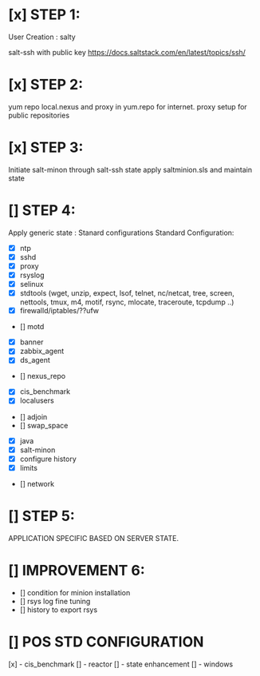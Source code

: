 [x] STEP 1:
=======
User Creation :
  salty  

salt-ssh with public key
https://docs.saltstack.com/en/latest/topics/ssh/


[x] STEP 2:
=======
yum repo local.nexus and proxy in yum.repo for internet.
proxy setup for public repositories


[x] STEP 3:
=======
Initiate salt-minon through salt-ssh state apply saltminion.sls and maintain state


[] STEP 4:
=======
Apply generic state : Stanard configurations
Standard Configuration:
 - [x] ntp
 - [x] sshd
 - [x] proxy
 - [x] rsyslog
 - [x] selinux
 - [x] stdtools (wget, unzip, expect, lsof, telnet, nc/netcat, tree, screen, nettools, tmux, m4, motif, rsync, mlocate, traceroute, tcpdump ..)
 - [x] firewalld/iptables/??ufw
 - [] motd
 - [x] banner
 - [x] zabbix_agent
 - [x] ds_agent
 - [] nexus_repo
 - [x] cis_benchmark
 - [x] localusers
 - [] adjoin 
 - [] swap_space
 - [x] java
 - [x] salt-minon
 - [x] configure history
 - [x] limits
 - [] network

[] STEP 5:
=======
 APPLICATION SPECIFIC BASED ON SERVER STATE.

[] IMPROVEMENT 6:
=======
 - [] condition for minion installation
 - [] rsys log fine tuning
 - [] history to export rsys

[] POS STD CONFIGURATION
========
[x] - cis_benchmark
[] - reactor 
[] - state enhancement
[] - windows
